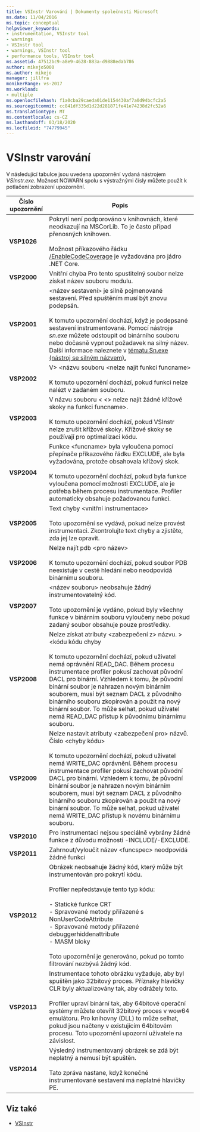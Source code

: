 ```yaml
---
title: VSInstr Varování | Dokumenty společnosti Microsoft
ms.date: 11/04/2016
ms.topic: conceptual
helpviewer_keywords:
- instrumentation, VSInstr tool
- warnings
- VSInstr tool
- warnings, VSInstr tool
- performance tools, VSInstr tool
ms.assetid: 47512bc9-a8e9-4628-883a-d9888edab786
author: mikejo5000
ms.author: mikejo
manager: jillfra
monikerRange: vs-2017
ms.workload:
- multiple
ms.openlocfilehash: f1a0cba29caeda01de1154430af7a0d94bcfc2a5
ms.sourcegitcommit: cc841df335d1d22d281871fe41e74238d2fc52a6
ms.translationtype: MT
ms.contentlocale: cs-CZ
ms.lasthandoff: 03/18/2020
ms.locfileid: "74779945"
---
```

# <a name="vsinstr-warnings"></a>VSInstr varování
V následující tabulce jsou uvedena upozornění vydaná nástrojem *VSInstr.exe.* Možnost NOWARN spolu s výstražnými čísly můžete použít k potlačení zobrazení upozornění.

|Číslo upozornění|Popis|
|--------------------|-----------------|
|**VSP1026**|Pokrytí není podporováno v knihovnách, které neodkazují na MSCorLib. To je často případ přenosných knihoven.<br /><br />Možnost příkazového řádku [/EnableCodeCoverage](../test/vstest-console-options.md) je vyžadována pro jádro .NET Core.|
|**VSP2000**|Vnitřní chyba Pro tento spustitelný soubor nelze získat název souboru modulu.|
|**VSP2001**|\<název sestavení> je silně pojmenované sestavení. Před spuštěním musí být znovu podepsán.<br /><br /> K tomuto upozornění dochází, když je podepsané sestavení instrumentované. Pomocí nástroje *sn.exe* můžete odstoupit od binárního souboru nebo dočasně vypnout požadavek na silný název. Další informace naleznete v [tématu Sn.exe (nástroj se silným názvem).](/dotnet/framework/tools/sn-exe-strong-name-tool)|
|**VSP2002**|V> \<názvu souboru \<nelze najít funkci funcname><br /><br /> K tomuto upozornění dochází, pokud funkci nelze nalézt v zadaném souboru.|
|**VSP2003**|V názvu souboru \< \<> nelze najít žádné křížové skoky na funkci funcname>.<br /><br /> K tomuto upozornění dochází, pokud VSInstr nelze zrušit křížové skoky. Křížové skoky se používají pro optimalizaci kódu.|
|**VSP2004**|Funkce \<funcname> byla vyloučena pomocí přepínače příkazového řádku EXCLUDE, ale byla vyžadována, protože obsahovala křížový skok.<br /><br /> K tomuto upozornění dochází, pokud byla funkce vyloučena pomocí možnosti EXCLUDE, ale je potřeba během procesu instrumentace. Profiler automaticky obsahuje požadovanou funkci.|
|**VSP2005**|Text chyby \<vnitřní instrumentace><br /><br /> Toto upozornění se vydává, pokud nelze provést instrumentaci. Zkontrolujte text chyby a zjistěte, zda jej lze opravit.|
|**VSP2006**|Nelze najít pdb \<pro název><br /><br /> K tomuto upozornění dochází, pokud soubor PDB neexistuje v cestě hledání nebo neodpovídá binárnímu souboru.|
|**VSP2007**|\<název souboru> neobsahuje žádný instrumentovatelný kód.<br /><br /> Toto upozornění je vydáno, pokud byly všechny funkce v binárním souboru vyloučeny nebo pokud zadaný soubor obsahuje pouze prostředky.|
|**VSP2008**|Nelze získat atributy \<zabezpečení z> názvu. > \<kódu kódu chyby<br /><br /> K tomuto upozornění dochází, pokud uživatel nemá oprávnění READ_DAC. Během procesu instrumentace profiler pokusí zachovat původní DACL pro binární. Vzhledem k tomu, že původní binární soubor je nahrazen novým binárním souborem, musí být seznam DACL z původního binárního souboru zkopírován a použit na nový binární soubor. To může selhat, pokud uživatel nemá READ_DAC přístup k původnímu binárnímu souboru.|
|**VSP2009**|Nelze nastavit atributy \<zabezpečení pro> názvů. Číslo \<chyby kódu><br /><br /> K tomuto upozornění dochází, pokud uživatel nemá WRITE_DAC oprávnění. Během procesu instrumentace profiler pokusí zachovat původní DACL pro binární. Vzhledem k tomu, že původní binární soubor je nahrazen novým binárním souborem, musí být seznam DACL z původního binárního souboru zkopírován a použit na nový binární soubor. To může selhat, pokud uživatel nemá WRITE_DAC přístup k novému binárnímu souboru.|
|**VSP2010**|Pro instrumentaci nejsou speciálně vybrány žádné funkce z důvodu možností -INCLUDE/-EXCLUDE.|
|**VSP2011**|Zahrnout/vyloučit název \<funcspec> neodpovídá žádné funkci|
|**VSP2012**|Obrázek neobsahuje žádný kód, který může být instrumentován pro pokrytí kódu.<br /><br /> Profiler nepředstavuje tento typ kódu:<br /><br /> - Statické funkce CRT<br />- Spravované metody přiřazené s NonUserCodeAttribute<br />- Spravované metody přiřazené debuggerhiddenattribute<br />- MASM bloky<br /><br /> Toto upozornění je generováno, pokud po tomto filtrování nezbývá žádný kód.|
|**VSP2013**|Instrumentace tohoto obrázku vyžaduje, aby byl spuštěn jako 32bitový proces. Příznaky hlavičky CLR byly aktualizovány tak, aby odrážely toto.<br /><br /> Profiler upraví binární tak, aby 64bitové operační systémy můžete otevřít 32bitový proces v wow64 emulátoru. Pro knihovny (DLL) to může selhat, pokud jsou načteny v existujícím 64bitovém procesu. Toto upozornění upozorní uživatele na závislost.|
|**VSP2014**|Výsledný instrumentovaný obrázek se zdá být neplatný a nemusí být spuštěn.<br /><br /> Tato zpráva nastane, když konečné instrumentované sestavení má neplatné hlavičky PE.|

## <a name="see-also"></a>Viz také
- [VSInstr](../profiling/vsinstr.md)
